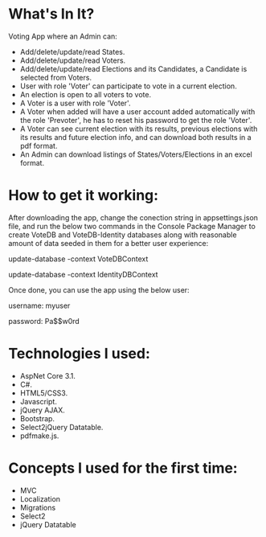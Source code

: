 # What's In It?

Voting App where an Admin can:
 -  Add/delete/update/read States.
 -  Add/delete/update/read Voters. 
 -  Add/delete/update/read Elections and its Candidates, a Candidate is selected from Voters.
 -  User with role 'Voter' can participate to vote in a current election.
 -  An election is open to all voters to vote.
 -  A Voter is a user with role 'Voter'.
 -  A Voter when added will have a user account added automatically with the role 'Prevoter', he has to reset his password to get the role 'Voter'.
 -  A Voter can see current election with its results, previous elections with its results and future election info, and can download both results in a pdf format.
 -  An Admin can download listings of States/Voters/Elections in an excel format.



# How to get it working:
After downloading the app, change the conection string in appsettings.json file, and run the below two commands in the Console Package Manager to create VoteDB and VoteDB-Identity databases
along with reasonable amount of data seeded in them for a better user experience:

update-database -context VoteDBContext


update-database -context IdentityDBContext


Once done, you can use the app using the below user:


username: myuser 

password: Pa$$w0rd

# Technologies I used:
-  AspNet Core 3.1.
-  C#.
-  HTML5/CSS3.
-  Javascript.
-  jQuery AJAX.
-  Bootstrap.
-  Select2jQuery Datatable.
-  pdfmake.js.

#  Concepts I used for the first time:
-  MVC
-  Localization
-  Migrations
-  Select2
-  jQuery Datatable